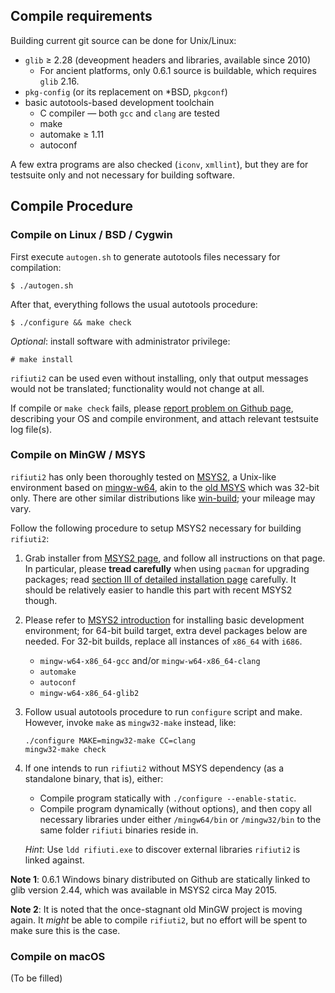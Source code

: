 ## Compile requirements

Building current git source can be done for Unix/Linux:

  * `glib` ≥ 2.28 (deveopment headers and libraries, available since 2010)
    * For ancient platforms, only 0.6.1 source is buildable, which
      requires `glib` 2.16.
  * `pkg-config` (or its replacement on \*BSD, `pkgconf`)
  * basic autotools-based development toolchain
    * C compiler &mdash; both `gcc` and `clang` are tested
    * make
    * automake ≥ 1.11
    * autoconf

A few extra programs are also checked (`iconv`, `xmllint`), but they are
for testsuite only and not necessary for building software.

## Compile Procedure

### Compile on Linux / BSD / Cygwin

First execute `autogen.sh` to generate autotools files necessary for compilation:
```
$ ./autogen.sh
```

After that, everything follows the usual autotools procedure:
```
$ ./configure && make check
```

*Optional*: install software with administrator privilege:
```
# make install
```

`rifiuti2` can be used even without installing, only that output messages
would not be translated; functionality would not change at all.

If compile or `make check` fails, please [report problem on Github page][3],
describing your OS and compile environment, and attach relevant testsuite
log file(s).

### Compile on MinGW / MSYS

`rifiuti2` has only been thoroughly tested on [MSYS2][1], a Unix-like
environment based on [mingw-w64][2], akin to the [old MSYS][5] which was
32-bit only. There are other similar distributions like [win-build][4];
your mileage may vary.

Follow the following procedure to setup MSYS2 necessary for building `rifiuti2`:

1. Grab installer from [MSYS2 page][1], and follow all instructions on that page.
In particular, please **tread carefully** when using `pacman` for upgrading
packages; read [section III of detailed installation page][6] carefully.
It should be relatively easier to handle this part with recent MSYS2 though.

2. Please refer to [MSYS2 introduction][7] for installing basic development
environment; for 64-bit build target, extra devel packages below are needed.
For 32-bit builds, replace all instances of `x86_64` with `i686`.
    * `mingw-w64-x86_64-gcc` and/or `mingw-w64-x86_64-clang`
    * `automake`
    * `autoconf`
    * `mingw-w64-x86_64-glib2`

3. Follow usual autotools procedure to run `configure` script and make.
   However, invoke `make` as `mingw32-make` instead, like:
   ```
   ./configure MAKE=mingw32-make CC=clang
   mingw32-make check
   ```

4. If one intends to run `rifiuti2` without MSYS dependency (as a standalone
binary, that is), either:
    * Compile program statically with `./configure --enable-static`.
    * Compile program dynamically (without options), and then copy all
    necessary libraries under either `/mingw64/bin` or `/mingw32/bin` to
    the same folder `rifiuti` binaries reside in.

    *Hint*: Use `ldd rifiuti.exe` to discover external libraries `rifiuti2`
    is linked against.

**Note 1**:
0.6.1 Windows binary distributed on Github are statically linked to
glib version 2.44, which was available in MSYS2 circa May 2015.

**Note 2**:
It is noted that the once-stagnant old MinGW project is moving again. It
*might* be able to compile `rifiuti2`, but no effort will be spent to
make sure this is the case.

### Compile on macOS
(To be filled)

[1]: https://msys2.github.io/
[2]: http://mingw-w64.yaxm.org/doku.php
[3]: https://github.com/abelcheung/rifiuti2/issues
[4]: https://mingw-w64.org/doku.php/download/win-builds
[5]: http://www.mingw.org/wiki/msys
[6]: https://github.com/msys2/msys2/wiki/MSYS2-installation
[7]: https://github.com/msys2/msys2/wiki/MSYS2-introduction
